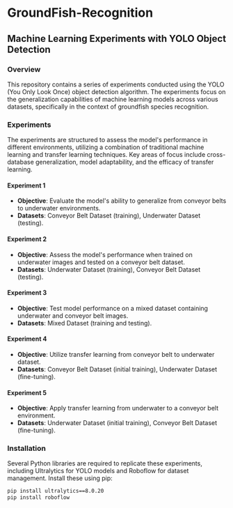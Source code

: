 # GroundFish-Recognition

## Machine Learning Experiments with YOLO Object Detection

### Overview
This repository contains a series of experiments conducted using the YOLO (You Only Look Once) object detection algorithm. The experiments focus on the generalization capabilities of machine learning models across various datasets, specifically in the context of groundfish species recognition.

### Experiments
The experiments are structured to assess the model's performance in different environments, utilizing a combination of traditional machine learning and transfer learning techniques. Key areas of focus include cross-database generalization, model adaptability, and the efficacy of transfer learning.

#### Experiment 1
- **Objective**: Evaluate the model's ability to generalize from conveyor belts to underwater environments.
- **Datasets**: Conveyor Belt Dataset (training), Underwater Dataset (testing).

#### Experiment 2
- **Objective**: Assess the model's performance when trained on underwater images and tested on a conveyor belt dataset.
- **Datasets**: Underwater Dataset (training), Conveyor Belt Dataset (testing).

#### Experiment 3
- **Objective**: Test model performance on a mixed dataset containing underwater and conveyor belt images.
- **Datasets**: Mixed Dataset (training and testing).

#### Experiment 4
- **Objective**: Utilize transfer learning from conveyor belt to underwater dataset.
- **Datasets**: Conveyor Belt Dataset (initial training), Underwater Dataset (fine-tuning).

#### Experiment 5
- **Objective**: Apply transfer learning from underwater to a conveyor belt environment.
- **Datasets**: Underwater Dataset (initial training), Conveyor Belt Dataset (fine-tuning).

### Installation
Several Python libraries are required to replicate these experiments, including Ultralytics for YOLO models and Roboflow for dataset management. Install these using pip:

```bash
pip install ultralytics==8.0.20
pip install roboflow
